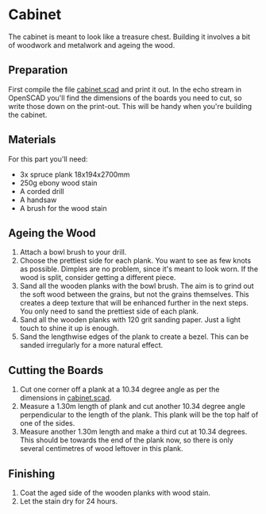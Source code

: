 Cabinet
=======
The cabinet is meant to look like a treasure chest. Building it involves a bit of woodwork and metalwork and ageing the wood.

Preparation
-----------
First compile the file [cabinet.scad](../models/cabinet.scad) and print it out. In the echo stream in OpenSCAD you'll find the dimensions of the boards you need to cut, so write those down on the print-out. This will be handy when you're building the cabinet.

Materials
---------
For this part you'll need:
* 3x spruce plank 18x194x2700mm
* 250g ebony wood stain
* A corded drill
* A handsaw
* A brush for the wood stain

Ageing the Wood
---------------
1. Attach a bowl brush to your drill.
2. Choose the prettiest side for each plank. You want to see as few knots as possible. Dimples are no problem, since it's meant to look worn. If the wood is split, consider getting a different piece.
3. Sand all the wooden planks with the bowl brush. The aim is to grind out the soft wood between the grains, but not the grains themselves. This creates a deep texture that will be enhanced further in the next steps. You only need to sand the prettiest side of each plank.
4. Sand all the wooden planks with 120 grit sanding paper. Just a light touch to shine it up is enough.
5. Sand the lengthwise edges of the plank to create a bezel. This can be sanded irregularly for a more natural effect.

Cutting the Boards
------------------
1. Cut one corner off a plank at a 10.34 degree angle as per the dimensions in [cabinet.scad](../models/cabinet.scad).
2. Measure a 1.30m length of plank and cut another 10.34 degree angle perpendicular to the length of the plank. This plank will be the top half of one of the sides.
3. Measure another 1.30m length and make a third cut at 10.34 degrees. This should be towards the end of the plank now, so there is only several centimetres of wood leftover in this plank.

Finishing
---------
1. Coat the aged side of the wooden planks with wood stain.
2. Let the stain dry for 24 hours.